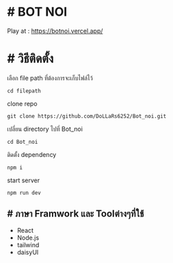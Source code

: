 # # BOT NOI
Play at : https://botnoi.vercel.app/

# # วิธีติดตั้ง

เลือก file path ที่ต้องการจะเก็บไฟล์ไว้
```
cd filepath
```

clone repo
``` 
git clone https://github.com/DoLLaRs6252/Bot_noi.git
```

เปลี่ยน directory ไปที่ Bot_noi
```
cd Bot_noi
```

ติดตั้ง dependency
```
npm i
```
start server
```
npm run dev
```

## # ภาษา Framwork   และ Toolต่างๆที่ใช้

- React
- Node.js
- tailwind
- daisyUI

